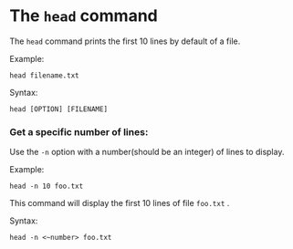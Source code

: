 # The `head` command

The `head` command prints the first 10 lines by default of a file.  
  
Example:

```
head filename.txt  
```

Syntax: 

```
head [OPTION] [FILENAME]  
```
  

### Get a specific number of lines:

Use the `-n` option with a number(should be an integer) of lines to display.

Example:
```
head -n 10 foo.txt  
```

This command will display the first 10 lines of file `foo.txt` .
  
Syntax:

```
head -n <~number> foo.txt
```

